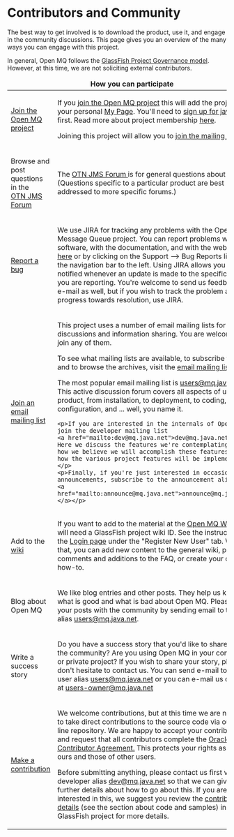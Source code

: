 # Contributors and Community 

<p>The best way to get involved is to download the product, use it, and engage in the community discussions. This page gives you an overview of the many ways you can engage with this project. </p>
<p>In general, Open MQ follows the <a href="https://glassfish.java.net/public/GovernancePolicy.html">GlassFish Project Governance model</a>. However, at this time, we are not soliciting external contributors. </p>
<table width="90%" border="0" cellpadding="3" cellspacing="3" class="generic1">
  <thead><tr>
    <td colspan="2" scope="col"><div align="center"><strong>How you can participate </strong></div></td>
  </tr> </thead>
  <tbody> <tr>
    <td><p><a href="http://java.net/projects/mq/watch">Join the Open MQ project</a>
    <td><p>If you <a href="http://java.net/projects/mq/watch">join the Open MQ project</a>
    this will add the project to your personal <a href="https://java.net/mypage">My Page</a>.
    You'll need to <a href="https://java.net/people/new">sign up for java.net</a> first.
    Read more about project membership <a href="community.html">here</a>. 
    <p>Joining this project will allow you to <a href="https://java.net/projects/mq/lists">join the mailing lists</a>.
  <tr>
    <td><p>Browse and post questions in the <br> 
    <a href="https://forums.oracle.com/forums/forum.jspa?forumID=974&start=0">OTN JMS Forum </a>
    <td><p>The <a href="https://forums.oracle.com/forums/forum.jspa?forumID=974&start=0">OTN JMS Forum </a> is for general questions about JMS.
    (Questions specific to a particular product are best addressed to more specific forums.)
  <tr>
    <td><p><a href="https://java.net/jira/browse/MQ">Report a bug </a>
    <td><p>We use JIRA for tracking any problems with the Open Message Queue project. 
    You can report problems with the software, with the documentation, and with the website 
    <a href="https://java.net/jira/browse/MQ">here</a> or by clicking on the
    Support --> Bug Reports link in  the navigation bar to the left. 
    Using JIRA allows you to be notified whenever an update is made to the specific issue you are reporting.
    You're welcome to send us feedback via e-mail as well, but if you wish to track the problem and our progress towards resolution, use JIRA.
  <tr>
    <td><p><a href="http://java.net/projects/mq/lists">Join an email mailing list </a>
    <td><p>This project uses a number of email mailing lists for discussions and information sharing. You are welcome to join any of them.
    <p>To see what mailing lists are available, to subscribe to them, and to browse the archives, visit the 
    <a href="http://java.net/projects/mq/lists">email mailing lists page</a> 
    <p>The most popular email mailing list is <a href="mailto:users@mq.java.net">users@mq.java.net</a>. 
    This active discussion forum covers all aspects of using the product, from installation, to deployment, to coding, configuration, and ... well, you name it.

    <p>If you are interested in the internals of Open MQ, join the developer mailing list
    <a href="mailto:dev@mq.java.net">dev@mq.java.net</a>. Here we discuss the features we're contemplating, 
    how we believe we will accomplish these features and how the various project features will be implemented. </p>
    <p>Finally, if you're just interested in occasional announcements, subscribe to the announcement alias 
    <a href="mailto:announce@mq.java.net">announce@mq.java.net </a></p>
  <tr>
    <td><p>Add to the <a href="https://wikis.oracle.com/display/GlassFish/OpenMessageQueue">wiki</a> 
    <td><p>If you want to add to the material at the <a href="https://wikis.oracle.com/display/GlassFish/OpenMessageQueue">Open MQ Wiki</a>
    you will need a GlassFish project wiki ID. 
    See the instructions at the <a href="http://wiki.glassfish.java.net/Login.jsp">Login page</a> under the &quot;Register New User&quot; tab. 
    With that, you can add new content to the general wiki, post comments and additions to the FAQ, or create your own how-to.
  <tr>
    <td><p>Blog about<br> Open MQ 
    <td><p>We like blog entries and other posts. They help us know what is good and what is bad about Open MQ.
    Please share your posts with the community by sending email to the user alias <a href="mailto:users@mq.java.net">users@mq.java.net</a>.
  <tr>
    <td><p>Write a success story 
    <td><p>Do you have a success story that you'd like to share with the community? Are you using Open MQ in your community or private project?
    If you wish to share your story, please don't hesitate to contact us. You can send e-mail to the 
    user alias <a href="mailto:users@mq.java.net">users@mq.java.net</a> or you can e-mail us directly at 
    <a href="mailto:users-owner@mq.java.net">users-owner@mq.java.net </a>
  <tr>
    <td><p><a href="community.html#contrib">Make a contribution</a> 
    <td><p>We welcome contributions, but at this time we are not able to take direct contributions to the source code via our on-line repository. 
      We are happy to accept your contributions and request that all contributors complete the <a href="http://oss.oracle.com/oca.pdf">Oracle Contributor Agreement.</a> 
      This protects your rights as well as ours and those of other users. 
      <p>Before  submitting anything, please contact us first via the developer alias
      <a href="mailto:dev@mq.java.net">dev@mq.java.net</a> so that we can give you further details about how to go about this.  
      If you are interested in this, we suggest you review the <a href="https://glassfish.java.net/public/devindex.html">contributor details</a> 
      (see the section about code and samples) in the GlassFish project for more details. </p>

